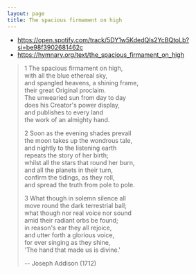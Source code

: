 ```yaml
---
layout: page
title: The spacious firmament on high
---
```


- <https://open.spotify.com/track/5DY1w5KdedQIs2YcBQtoLb?si=be98f3902681462c>
- <https://hymnary.org/text/the_spacious_firmament_on_high>

> 1 The spacious firmament on high, <br/>
> with all the blue ethereal sky, <br/>
> and spangled heavens, a shining frame, <br/>
> their great Original proclaim. <br/>
> The unwearied sun from day to day <br/>
> does his Creator's power display, <br/>
> and publishes to every land <br/>
> the work of an almighty hand.
>
> 2 Soon as the evening shades prevail <br/>
> the moon takes up the wondrous tale, <br/>
> and nightly to the listening earth <br/>
> repeats the story of her birth; <br/>
> whilst all the stars that round her burn, <br/>
> and all the planets in their turn, <br/>
> confirm the tidings, as they roll, <br/>
> and spread the truth from pole to pole.
>
> 3 What though in solemn silence all <br/>
> move round the dark terrestrial ball; <br/>
> what though nor real voice nor sound <br/>
> amid their radiant orbs be found; <br/>
> in reason's ear they all rejoice, <br/>
> and utter forth a glorious voice, <br/>
> for ever singing as they shine, <br/>
> 'The hand that made us is divine.' <br/>
>
> -- Joseph Addison (1712)
